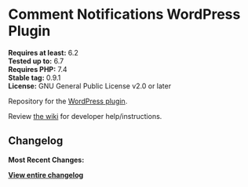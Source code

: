 # Comment Notifications WordPress Plugin

**Requires at least:** 6.2 \
**Tested up to:** 6.7 \
**Requires PHP:** 7.4 \
**Stable tag:** 0.9.1 \
**License:** GNU General Public License v2.0 or later

Repository for the [WordPress plugin](https://wordpress.org/plugins/subscribe-to-comment-notifications-comment-converter/).

Review [the wiki](https://github.com/awesomemotive/comment-converter-plugin/wiki) for developer help/instructions.

## Changelog

**Most Recent Changes:**

**[View entire changelog](https://github.com/awesomemotive/comment-converter-plugin/blob/master/CHANGELOG.md)**

